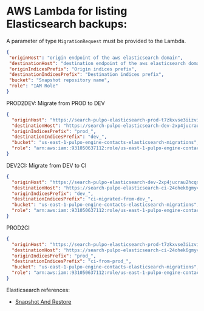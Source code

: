 # AWS Lambda for listing Elasticsearch backups:

  A parameter of type `MigrationRequest` must be provided to the Lambda.

```json
{
 "originHost": "origin endpoint of the aws elasticsearch domain",
 "destinationHost": "destination endpoint of the aws elasticsearch domain",
 "originIndicesPrefix": "Origin indices prefix",
 "destinationIndicesPrefix": "Destination indices prefix",
 "bucket": "Snapshot repository name",
 "role": "IAM Role"
}
```

PROD2DEV: Migrate from PROD to DEV

```json
{
  "originHost": "https://search-pulpo-elasticsearch-prod-t7zkxvse3iizvi3i6rgckxv5ee.us-east-1.es.amazonaws.com/",
  "destinationHost": "https://search-pulpo-elasticsearch-dev-2xp4jucrau2hcqsowbsaf5vnfu.us-east-1.es.amazonaws.com/",
  "originIndicesPrefix": "prod_",
  "destinationIndicesPrefix": "dev_",
  "bucket": "us-east-1-pulpo-engine-contacts-elasticsearch-migrations",
  "role": "arn:aws:iam::931050637112:role/us-east-1-pulpo-engine-contacts-elasticsearch-migrations-role"
}
```

DEV2CI: Migrate from DEV to CI

```json
{
  "originHost": "https://search-pulpo-elasticsearch-dev-2xp4jucrau2hcqsowbsaf5vnfu.us-east-1.es.amazonaws.com/",
  "destinationHost": "https://search-pulpo-elasticsearch-ci-24ohek6gmy4rsiqvwtuqexhl6q.us-east-1.es.amazonaws.com/",
  "originIndicesPrefix": "dev_",
  "destinationIndicesPrefix": "ci-migrated-from-dev_",
  "bucket": "us-east-1-pulpo-engine-contacts-elasticsearch-migrations",
  "role": "arn:aws:iam::931050637112:role/us-east-1-pulpo-engine-contacts-elasticsearch-migrations-role"
}
```

PROD2CI

```json
{
  "originHost": "https://search-pulpo-elasticsearch-prod-t7zkxvse3iizvi3i6rgckxv5ee.us-east-1.es.amazonaws.com/",
  "destinationHost": "https://search-pulpo-elasticsearch-ci-24ohek6gmy4rsiqvwtuqexhl6q.us-east-1.es.amazonaws.com/",
  "originIndicesPrefix": "prod_",
  "destinationIndicesPrefix": "ci-from-prod_",
  "bucket": "us-east-1-pulpo-engine-contacts-elasticsearch-migrations",
  "role": "arn:aws:iam::931050637112:role/us-east-1-pulpo-engine-contacts-elasticsearch-migrations-role"
}
```

Elasticsearch references:

- [Snapshot And Restore](https://www.elastic.co/guide/en/elasticsearch/reference/current/modules-snapshots.html#modules-snapshots)